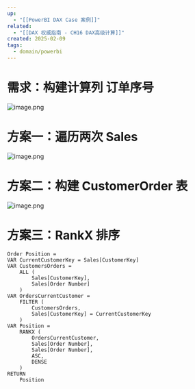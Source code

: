 ```yaml
---
up:
  - "[[PowerBI DAX Case 案例]]"
related:
  - "[[DAX 权威指南 - CH16 DAX高级计算]]"
created: 2025-02-09
tags:
  - domain/powerbi
---
```

# 需求：构建计算列 订单序号 



![image.png](https://s1.vika.cn/space/2025/02/09/95d4a525ae444d08bf448f0eec6b8ded)

# 方案一：遍历两次 Sales

![image.png](https://s1.vika.cn/space/2025/02/09/620d9715b006418592035b3d4d41fa56)

# 方案二：构建 CustomerOrder 表

![image.png](https://s1.vika.cn/space/2025/02/09/5887e8cb7e7446ebba2272132663b9d8)


# 方案三：RankX 排序

```
Order Position = 
VAR CurrentCustomerKey = Sales[CustomerKey]
VAR CustomersOrders =
    ALL (
        Sales[CustomerKey],
        Sales[Order Number]
    )
VAR OrdersCurrentCustomer =
    FILTER (
        CustomersOrders,
        Sales[CustomerKey] = CurrentCustomerKey
    )
VAR Position =
    RANKX (
        OrdersCurrentCustomer,
        Sales[Order Number],
        Sales[Order Number],
        ASC,
        DENSE
    )
RETURN
    Position

```